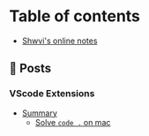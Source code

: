 # Table of contents

- [Shwvi's online notes](README.md)

## 📖 Posts

### VScode Extensions

- [Summary](/posts/vscode/readme.md)
  - [Solve `code .` on mac](/posts/vscode/SolveCodeOnMac.md)
